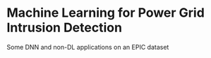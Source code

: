 # Machine Learning for Power Grid Intrusion Detection
Some DNN and non-DL applications on an EPIC dataset
